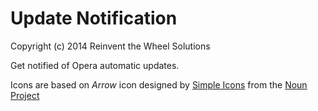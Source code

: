 # Update Notification
Copyright (c) 2014 Reinvent the Wheel Solutions

Get notified of Opera automatic updates.

Icons are based on *Arrow* icon designed by [Simple Icons](http://www.thenounproject.com/SimpleIcons) from the [Noun Project](http://www.thenounproject.com)



